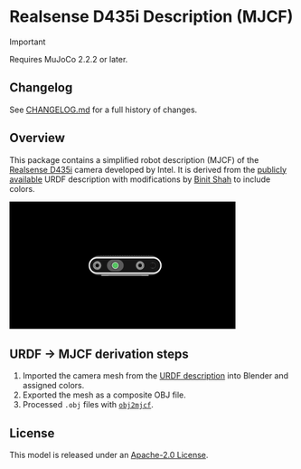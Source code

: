 # Realsense D435i Description (MJCF)

> [!IMPORTANT]
> Requires MuJoCo 2.2.2 or later.

## Changelog

See [CHANGELOG.md](./CHANGELOG.md) for a full history of changes.

## Overview

This package contains a simplified robot description (MJCF) of the [Realsense
D435i](https://www.intelrealsense.com/depth-camera-d435i/) camera developed by
Intel. It is derived from the [publicly
available](https://github.com/IntelRealSense/realsense-ros/blob/ros2-development/realsense2_description/urdf/_d435i.urdf.xacro)
URDF description with modifications by [Binit
Shah](https://www.linkedin.com/in/binit-shah) to include colors.

<p float="left">
  <img src="d435i.png" width="400">
</p>

## URDF → MJCF derivation steps

1. Imported the camera mesh from the [URDF description](https://github.com/IntelRealSense/realsense-ros/blob/ros2-development/realsense2_description/meshes/d435.dae) into Blender and assigned colors.
2. Exported the mesh as a composite OBJ file.
3. Processed `.obj` files with  [`obj2mjcf`](https://github.com/kevinzakka/obj2mjcf).

## License

This model is released under an [Apache-2.0 License](LICENSE).
